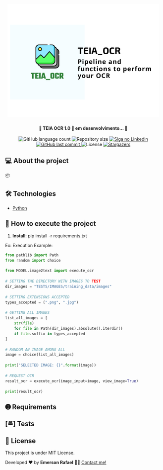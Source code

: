 <h1 align="center">
    <img alt="TEIA OCR" title="#TEIAOCR" src="./ASSETS/banner.png" />
</h1>

<h4 align="center"> 
	🚧 TEIA OCR 1.0 🚀 em desenvolvimento... 🚧
</h4>

<p align="center">
  <img alt="GitHub language count" src="https://img.shields.io/github/languages/count/emersonrafaels/teia_ocr?color=%2304D361">

  <img alt="Repository size" src="https://img.shields.io/github/repo-size/emersonrafaels/teia_ocr">

  	
  <a href="https://www.linkedin.com/in/emerson-rafael/">
    <img alt="Siga no Linkedin" src="https://img.shields.io/badge/LinkedIn-0077B5?style=for-the-badge&logo=linkedin&logoColor=white">
  </a>
	
  
  <a href="https://github.com/emersonrafaels/teia_ocr/commits/main">
    <img alt="GitHub last commit" src="https://img.shields.io/github/last-commit/emersonrafaels/teia_ocr">
  </a>

  <img alt="License" src="https://img.shields.io/badge/license-MIT-brightgreen">
   <a href="https://github.com/emersonrafaels/teia_ocr/stargazers">
    <img alt="Stargazers" src="https://img.shields.io/github/stars/emersonrafaels/teia_ocr?style=social">
  </a>
</p>


## 💻 About the project

📦 

## 🛠  Technologies


- [Python]

## 🚀 How to execute the project

1. **Install**: pip install -r requirements.txt

Ex: Execution Example:

```python
from pathlib import Path
from random import choice

from MODEL.image2text import execute_ocr

# SETTING THE DIRECTORY WITH IMAGES TO TEST
dir_images = "TESTS/IMAGES/training_data/images"

# SETTING EXTENSIONS ACCEPTED
types_accepted = (".png", ".jpg")

# GETTING ALL IMAGES
list_all_images = [
    str(file)
    for file in Path(dir_images).absolute().iterdir()
    if file.suffix in types_accepted
]

# RANDOM AN IMAGE AMONG ALL
image = choice(list_all_images)

print("SELECTED IMAGE: {}".format(image))

# REQUEST OCR
result_ocr = execute_ocr(image_input=image, view_image=True)

print(result_ocr)
```

## ➊ Requirements


## [≝] Tests


## 📝 License

This project is under MIT License.

Developed ❤️ by **Emerson Rafael** 👋🏽 [Contact me!](https://www.linkedin.com/in/emerson-rafael/)

[Python]: https://www.python.org/downloads/